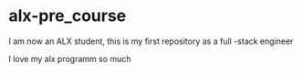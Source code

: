 # alx-pre_course
I am now an ALX student, this is my first repository as a full -stack engineer

I love my alx programm so much

